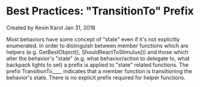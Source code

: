 # Best Practices: "TransitionTo" Prefix

Created by Kevin Karol Jan 31, 2018

Most behaviors have some concept of "state" even if it's not explicitly enumerated. In order to distinguish between member functions which are helpers (e.g. GetBestObject(), ShouldReactToStimulus()) and those which alter the behavior's "state" (e.g. what behavior/action to delegate to, what backpack lights to set) a prefix is applied to "state" related functions. The prefix TransitionTo____ indicates that a member function is transitioning the behavior's state. There is no explicit prefix required for helper functions.